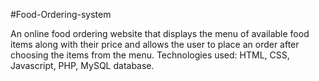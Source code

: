 #Food-Ordering-system

An online food ordering website that displays the menu of available food items along with their price and allows the user to place an order after choosing the items from the menu. Technologies used: HTML, CSS, Javascript, PHP, MySQL database.
